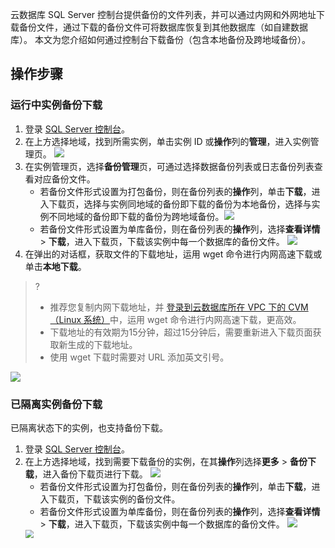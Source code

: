 
云数据库 SQL Server 控制台提供备份的文件列表，并可以通过内网和外网地址下载备份文件，通过下载的备份文件可将数据库恢复到其他数据库（如自建数据库）。
本文为您介绍如何通过控制台下载备份（包含本地备份及跨地域备份）。

## 操作步骤
### 运行中实例备份下载
1. 登录 [SQL Server 控制台](https://console.cloud.tencent.com/sqlserver)。
2. 在上方选择地域，找到所需实例，单击实例 ID 或**操作**列的**管理**，进入实例管理页。
![](https://qcloudimg.tencent-cloud.cn/raw/3bb7a0be93f6fb3fa7879389c90b9876.png)
3. 在实例管理页，选择**备份管理**页，可通过选择数据备份列表或日志备份列表查看对应备份文件。
   - 若备份文件形式设置为打包备份，则在备份列表的**操作**列，单击**下载**，进入下载页，选择与实例同地域的备份即下载的备份为本地备份，选择与实例不同地域的备份即下载的备份为跨地域备份。![](https://qcloudimg.tencent-cloud.cn/raw/194efb362eb65557189c838b243f8f8e.png)
   - 若备份文件形式设置为单库备份，则在备份列表的**操作**列，选择**查看详情** > **下载**，进入下载页，下载该实例中每一个数据库的备份文件。
![](https://qcloudimg.tencent-cloud.cn/raw/0b130f8865723feeab0aa2651acbed6c.png)
4. 在弹出的对话框，获取文件的下载地址，运用 wget 命令进行内网高速下载或单击**本地下载**。
>?
>- 推荐您复制内网下载地址，并 [登录到云数据库所在 VPC 下的 CVM（Linux 系统）](https://cloud.tencent.com/document/product/213/2936#.E6.AD.A5.E9.AA.A43.EF.BC.9A.E7.99.BB.E5.BD.95.E4.BA.91.E6.9C.8D.E5.8A.A1.E5.99.A8)中，运用 wget 命令进行内网高速下载，更高效。
>- 下载地址的有效期为15分钟，超过15分钟后，需要重新进入下载页面获取新生成的下载地址。
>- 使用 wget 下载时需要对 URL 添加英文引号。
>
![](https://qcloudimg.tencent-cloud.cn/raw/e0fdaa5b51f89ce6cb2b335a76b32cc6.png)


### 已隔离实例备份下载
已隔离状态下的实例，也支持备份下载。
1. 登录 [SQL Server 控制台](https://console.cloud.tencent.com/sqlserver)。
2. 在上方选择地域，找到需要下载备份的实例，在其**操作**列选择**更多** > **备份下载**，进入备份下载页进行下载。
![](https://qcloudimg.tencent-cloud.cn/raw/a64684cb4087f4e235eab9721dab40fd.png)
   - 若备份文件形式设置为打包备份，则在备份列表的**操作**列，单击**下载**，进入下载页，下载该实例的备份文件。
   - 若备份文件形式设置为单库备份，则在备份列表的**操作**列，选择**查看详情** > **下载**，进入下载页，下载该实例中每一个数据库的备份文件。
   ![](https://qcloudimg.tencent-cloud.cn/raw/c9d0b831876a6ac0f20812b2b6a667df.png)
   <img src="https://qcloudimg.tencent-cloud.cn/raw/ead54acddb09f0f2180f1505572691fa.png"  style="zoom:80%;">

